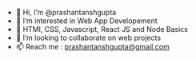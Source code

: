 - 👋 Hi, I’m @prashantanshgupta
- 👀 I’m interested in Web App Developement
- 🌱 HTMl, CSS, Javascript, React JS and Node Basics
- 💞️ I’m looking to collaborate on web projects
- 📫 Reach me : prashantanshgupta@gmail.com

<!---
prashantanshgupta/prashantanshgupta is a ✨ special ✨ repository because its `README.md` (this file) appears on your GitHub profile.
You can click the Preview link to take a look at your changes.
--->
